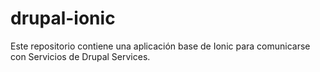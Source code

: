 # drupal-ionic
Este repositorio contiene una aplicación base de Ionic para comunicarse con Servicios de Drupal Services.
